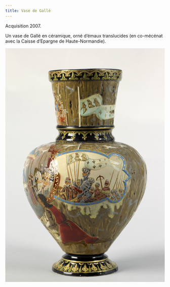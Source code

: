 ```yaml
---
title: Vase de Gallé
---
```


Acquisition 2007.

Un vase de Gallé en céramique, orné d’émaux translucides (en co-mécénat avec la Caisse d’Epargne de Haute-Normandie). 

![Vase de Gallé](/fichiers/oeuvres/2007-vase-galle.jpg)
